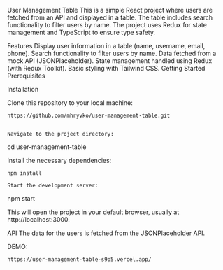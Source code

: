 User Management Table
This is a simple React project where users are fetched from an API and displayed in a table. The table includes search functionality to filter users by name. The project uses Redux for state management and TypeScript to ensure type safety.

Features
Display user information in a table (name, username, email, phone).
Search functionality to filter users by name.
Data fetched from a mock API (JSONPlaceholder).
State management handled using Redux (with Redux Toolkit).
Basic styling with Tailwind CSS.
Getting Started
Prerequisites

Installation

Clone this repository to your local machine:
```
https://github.com/mhryvko/user-management-table.git


Navigate to the project directory:
```
cd user-management-table

Install the necessary dependencies:
```
npm install

Start the development server:
```
npm start

This will open the project in your default browser, usually at http://localhost:3000.

API
The data for the users is fetched from the JSONPlaceholder API.

DEMO:
```
https://user-management-table-s9p5.vercel.app/


